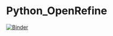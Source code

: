 # Python_OpenRefine


[![Binder](https://mybinder.org/badge_logo.svg)](https://mybinder.org/v2/gh/nikolausn/Python_OpenRefine/master)
